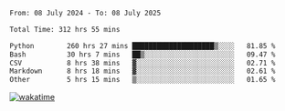 <!--START_SECTION:waka-->

```txt
From: 08 July 2024 - To: 08 July 2025

Total Time: 312 hrs 55 mins

Python        260 hrs 27 mins ████████████████████▒░░░░   81.85 %
Bash          30 hrs 7 mins   ██▒░░░░░░░░░░░░░░░░░░░░░░   09.47 %
CSV           8 hrs 38 mins   ▓░░░░░░░░░░░░░░░░░░░░░░░░   02.71 %
Markdown      8 hrs 18 mins   ▓░░░░░░░░░░░░░░░░░░░░░░░░   02.61 %
Other         5 hrs 15 mins   ▒░░░░░░░░░░░░░░░░░░░░░░░░   01.65 %
```

<!--END_SECTION:waka-->
[![wakatime](https://wakatime.com/badge/user/5f89a63a-5294-4958-ad30-2b3455e63f2a.svg)](https://wakatime.com/@5f89a63a-5294-4958-ad30-2b3455e63f2a)
